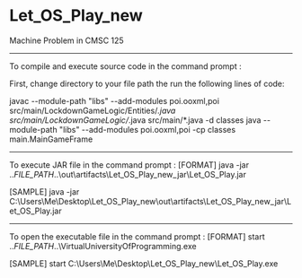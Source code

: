 # Let_OS_Play_new
Machine Problem in CMSC 125

-------------------------------------------------------------------------------------------------------------------

To compile and execute source code in the command prompt :

First, change directory to your file path the run the following lines of code:

javac --module-path "libs" --add-modules poi.ooxml,poi src/main/LockdownGameLogic/Entities/*.java src/main/LockdownGameLogic/*.java src/main/*.java -d classes
java --module-path "libs" --add-modules poi.ooxml,poi  -cp classes main.MainGameFrame

-------------------------------------------------------------------------------------------------------------------

To execute JAR file in the command prompt :
[FORMAT]
java -jar ..*FILE_PATH*..\out\artifacts\Let_OS_Play_new_jar\Let_OS_Play.jar

[SAMPLE]
java -jar C:\Users\Me\Desktop\Let_OS_Play_new\out\artifacts\Let_OS_Play_new_jar\Let_OS_Play.jar

-------------------------------------------------------------------------------------------------------------------

To open the executable file in the command prompt :
[FORMAT]
start ..*FILE_PATH*..\VirtualUniversityOfProgramming.exe

[SAMPLE]
start C:\Users\Me\Desktop\Let_OS_Play_new\Let_OS_Play.exe
